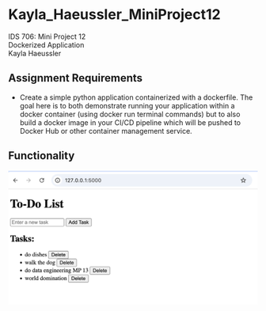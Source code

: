 # Kayla_Haeussler_MiniProject12  
IDS 706: Mini Project 12    
Dockerized Application  
Kayla Haeussler 

## Assignment Requirements
- Create a simple python application containerized with a dockerfile. The goal here is to both demonstrate running your application within a docker container (using docker run terminal commands) but to also build a docker image in your CI/CD pipeline which will be pushed to Docker Hub or other container management service.  

## Functionality
![alt text](<readme_images/web_interface.png>)